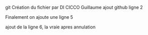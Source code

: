 git ﻿Création du fichier par DI CICCO Guillaume
ajout github ligne 2

Finalement on ajoute une ligne 5

ajout de la ligne 6, la vraie apres annulation